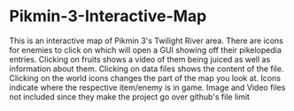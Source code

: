 # Pikmin-3-Interactive-Map
This is an interactive map of Pikmin 3's Twilight River area. There are icons for enemies to click on which will open a GUI showing off their pikelopedia entries.
Clicking on fruits shows a video of them being juiced as well as information about them.
Clicking on data files shows the content of the file.
Clicking on the world icons changes the part of the map you look at.
Icons indicate where the respective item/enemy is in game.
Image and Video files not included since they make the project go over github's file limit
